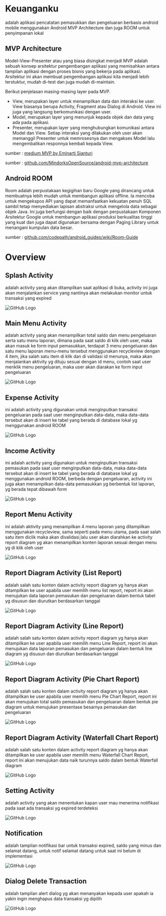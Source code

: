 # Keuanganku

adalah aplikasi pencatatan pemasukkan dan pengeluaran berbasis android mobile
menggunakan Android MVP Architecture dan juga ROOM untuk penyimpanan lokal


## MVP Architecture

Model-View-Presenter atau yang biasa disingkat menjadi MVP adalah sebuah konsep arsitektur pengembangan aplikasi yang memisahkan antara tampilan aplikasi dengan proses bisnis yang bekerja pada aplikasi. Arsitektur ini akan membuat pengembangan aplikasi kita menjadi lebih terstuktur, mudah di-test dan juga mudah di-maintain.

Berikut penjelasan masing-masing layer pada MVP.
- View, merupakan layer untuk menampilkan data dan interaksi ke user. View biasanya berupa Activity, Fragment atau Dialog di Android. View ini juga yang langsung berkomunikasi dengan user.
- Model, merupakan layer yang menunjuk kepada objek dan data yang ada pada aplikasi.
- Presenter, merupakan layer yang menghubungkan komunikasi antara Model dan View. Setiap interaksi yang dilakukan oleh user akan memanggil Presenter untuk memrosesnya dan mengakses Model lalu mengembalikan responnya kembali kepada View.


sumber : [medium MVP by Eminarti Sianturi
](https://medium.com/easyread/android-mvp-series-membangun-aplikasi-android-dengan-arsitektur-mvp-fbf1f77ecaec)

sumber : [github.com/MindorksOpenSource/android-mvp-architecture](https://github.com/MindorksOpenSource/android-mvp-architecture)




## Android ROOM

Room adalah perpustakaan kegigihan baru Google yang dirancang untuk
membuatnya lebih mudah untuk membangun aplikasi offline. 
Ia mencoba untuk mengekspos API yang dapat memanfaatkan 
kekuatan penuh SQL sambil tetap menyediakan lapisan abstraksi 
untuk mengelola data sebagai objek Java. Ini juga berfungsi dengan baik 
dengan perpustakaan Komponen Arsitektur Google untuk membangun aplikasi 
produksi berkualitas tinggi yang kuat dan juga dapat digunakan bersama 
dengan Paging Library untuk menangani kumpulan data besar.


sumber : [github.com/codepath/android_guides/wiki/Room-Guide](https://github.com/codepath/android_guides/wiki/Room-Guide)




# Overview



## Splash Activity

adalah activity yang akan ditampilkan saat aplikasi di buka,
activity ini juga akan menjalankan service yang nantinya akan
melakukan monitor untuk transaksi yang expired

![GitHub Logo](/design/app_1_small.png) 




## Main Menu Activity

adalah activity yang akan menampilkan total saldo dan menu pengeluaran serta
satu menu laporan, dimana pada saat saldo di klik oleh user, maka akan masuk
ke form input pemasukkan, terdapat 3 menu pengeluaran dan satu menu laporan
menu-menu tersebut menggunakan recycleview dengan 4 item, jika salah satu item di klik
dan di validasi id menunya, maka akan menjalankan aktivity yg dituju sesuai dengan
id menu, contoh saat user menklik menu pengeluaran, maka user akan diarakan ke form
input pengeluaran

![GitHub Logo](/design/app_2_small.png) 




## Expense Activity

ini adalah activity yang digunakan untuk menginputkan transaksi pengeluaran
pada saat user menginputkan data-data, maka data-data tersebut akan di insert
ke tabel yang berada di database lokal yg menggunakan android ROOM

![GitHub Logo](/design/app_3_small.png) 




## Income Activity

ini adalah activity yang digunakan untuk menginputkan transaksi pemasukan
pada saat user menginputkan data-data, maka data-data tersebut akan di insert
ke tabel yang berada di database lokal yg menggunakan android ROOM,
berbeda dengan pengeluaran, activity ini juga akan menampilkan data-data pemasukkan
yg berbentuk list laporan, yg berada tepat dibawah form

![GitHub Logo](/design/app_4_small.png) 




## Report Menu Activity

ini adalah aktivity yang menampilkan 4 menu laporan yang ditampilkan menggunakan
recycleview, sama seperti pada menu utama, pada saat salah satu item diclik
maka akan divalidasi,lalu user akan diarahkan ke activity report diagram
yg akan menampilkan konten laporan sesuai dengan menu yg di klik oleh user

![GitHub Logo](/design/app_5_small.png) 




## Report Diagram Activity (List Report)

adalah salah satu konten dalam activity report diagram yg hanya akan ditampilkan ke user
apabila user memilih menu list report, report ini akan menujukan data laporan pemasukan dan
pengeluaran dalam bentuk tabel yg disusun dan diurutkan berdasarkan tanggal

![GitHub Logo](/design/app_6_small.png) 



## Report Diagram Activity (Line Report)

adalah salah satu konten dalam activity report diagram yg hanya akan ditampilkan ke user
apabila user memilih menu Line Report, report ini akan menujukan data laporan pemasukan dan
pengeluaran dalam bentuk line diagram yg disusun dan diurutkan berdasarkan tanggal

![GitHub Logo](/design/app_7_small.png) 




## Report Diagram Activity (Pie Chart Report)

adalah salah satu konten dalam activity report diagram yg hanya akan ditampilkan ke user
apabila user memilih menu Pie Chart Report, report ini akan menujukan total saldo pemasukan dan
pengeluaran dalam bentuk pie diagram untuk menujukan presentase besarnya pemasukan dan pengeluaran


![GitHub Logo](/design/app_8_small.png) 




## Report Diagram Activity (Waterfall Chart Report)

adalah salah satu konten dalam activity report diagram yg hanya akan ditampilkan ke user
apabila user memilih menu Waterfall Chart Report, report ini akan menujukan data naik turunnya saldo
dalam bentuk Waterfall diagram



![GitHub Logo](/design/app_9_small.png) 




## Setting Activity

adalah activity yang akan menentukan kapan user mau menerima notifikasi
pada saat ada transaksi yg expired terdeteksi


![GitHub Logo](/design/app_10_small.png) 




## Notification

adalah tampilan notifikasi bar untuk transaksi expired, saldo yang minus
dan selamat datang, untuk notif selamat datang untuk saat ini belum di implementasi

![GitHub Logo](/design/app_11_small.png) 



## Dialog Delete Transaction

adalah tampilan alert dialog yg akan menanyakan kepada user
apakah ia yakin ingin menghapus data transaksi yg dipilih

![GitHub Logo](/design/app_12_small.png) 